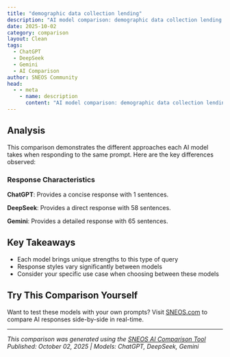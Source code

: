 ```yaml
---
title: "demographic data collection lending"
description: "AI model comparison: demographic data collection lending..."
date: 2025-10-02
category: comparison
layout: Clean
tags:
  - ChatGPT
  - DeepSeek
  - Gemini
  - AI Comparison
author: SNEOS Community
head:
  - - meta
    - name: description
      content: "AI model comparison: demographic data collection lending..."
---
```


<ChatComparison
  title="demographic data collection lending"
  prompt="demographic data collection lending"
  :responses='{
    "ChatGPT": "Error calling OpenAI API.",
    "DeepSeek": "Of course. This is a critical topic at the intersection of finance, regulation, and social justice.\n\nCollecting demographic data in lending is a complex process governed by a key US federal regulation: the **Home Mortgage Disclosure Act (HMDA)** and, to a lesser extent, the **Equal Credit Opportunity Act (ECOA)**.\n\nHere\u2019s a breakdown of why it\u0027s done, what data is collected, the rules, the challenges, and the benefits.\n\n---\n\n### 1. Why is Demographic Data Collected in Lending?\n\nThe primary purpose is **to prevent discrimination and ensure fair lending practices**. It\u0027s not used to make a lending decision but to monitor and enforce compliance after the fact.\n\n*   **Detecting Redlining:** Identifying if lenders are systematically avoiding providing credit in neighborhoods based on racial or ethnic composition.\n*   **Identifying Disparate Impact:** Analyzing if a lender\u0027s seemingly neutral policies have a disproportionately negative effect on a protected class (race, sex, age, etc.), even if unintentional.\n*   **Regulatory Compliance \u0026 Enforcement:** Providing regulators (like the CFPB, FDIC, Federal Reserve) with the data needed to hold lenders accountable.\n*   **Promoting Fair Lending:** Encouraging lenders to serve the credit needs of their entire communities, including low- and moderate-income areas.\n*   **Public Transparency:** HMDA data is made public (with privacy safeguards), allowing researchers, community groups, and journalists to analyze lending patterns.\n\n---\n\n### 2. What Specific Data is Collected?\n\nUnder HMDA, for covered mortgage loans, lenders must collect and report:\n\n*   **Race**\n*   **Ethnicity**\n*   **Sex**\n*   **Age**\n*   **Income**\n*   **Geographic Location** (Census tract of the property)\n\nIt\u0027s crucial to note that for **most non-mortgage lending** (e.g., personal loans, credit cards, auto loans), the rules are different. ECOA generally **prohibits** creditors from asking about race, color, religion, national origin, or sex *during the application process*. However, they are allowed to collect this information for \u0022monitoring purposes\u0022 if they clearly inform the applicant that providing the information is **voluntary**, it will not be used in the credit decision, and the applicant will not be discriminated against for providing or not providing it.\n\n---\n\n### 3. Key Regulations: HMDA vs. ECOA\n\n| Feature | HMDA (Home Mortgage Disclosure Act) | ECOA (Equal Credit Opportunity Act) |\n| :--- | :--- | :--- |\n| **Primary Purpose** | **Macro-monitoring** of lending patterns across markets and lenders. | **Micro-enforcement** of individual rights against discrimination. |\n| **Application** | Primarily **mortgage lending** by covered institutions. | Applies to **all types of credit** (mortgage, auto, credit card, etc.). |\n| **Data Collection** | **Mandatory** collection and reporting to regulators. | Generally **prohibited** for use in decision-making. **Voluntary** collection for monitoring is permitted. |\n| **Basis** | Lender\u0027s size and loan activity. | Applies to all creditors. |\n\n---\n\n### 4. The Borrower\u0027s Experience: The \u0022Applicant\u0027s Dilemma\u0022\n\nWhen applying for a mortgage, you will encounter a separate form, often on its own page, titled something like **\u0022Home Mortgage Application Information for Government Monitoring Purposes.\u0022**\n\n*   **It is voluntary.** You cannot be required to provide this information.\n*   **You cannot be discriminated against** for providing it or for refusing to provide it.\n*   **The loan officer cannot see it** (in an ideal process) until *after* the credit decision has been made, to prevent bias.\n*   **It is not used in the underwriting decision.**\n\nMany applicants are hesitant to provide this data, fearing it could be used against them. This is the core challenge: low response rates make the data less effective for its intended purpose of detecting discrimination.\n\n---\n\n### 5. Challenges and Criticisms\n\n*   **Privacy Concerns:** Borrowers are wary of sharing sensitive personal data.\n*   **Incomplete Data:** Because it\u0027s voluntary, a significant portion of records may have \u0022information not provided\u0022 for demographic fields, limiting analysis.\n*   **Misinterpretation:** Raw data can be misleading. For example, a disparity in denial rates does not automatically prove discrimination; it could reflect differences in creditworthiness. Regulators use sophisticated statistical analysis to control for these factors.\n*   **Burden on Lenders:** Collecting, storing, and reporting this data requires robust systems and compliance checks, which can be costly.\n\n---\n\n### 6. The Future: Modernization and Expansion\n\nThe conversation around demographic data in lending is evolving:\n\n*   **Small Business Lending:** The **Section 1071 rule** (implementing part of the Dodd-Frank Act) will soon require lenders to collect and report demographic and geographic data for small business loan applications. This is a major expansion beyond mortgage lending, aimed at uncovering disparities in small business funding.\n*   **AI and Algorithmic Fairness:** As underwriting becomes more automated with machine learning and AI, regulators are focusing on how to audit these \u0022black box\u0022 models for bias. Demographic data (or well-constructed proxies) is essential for testing whether an algorithm is creating a disparate impact.\n*   **Improved Collection Methods:** Efforts are underway to make the collection process more transparent and less intimidating for borrowers to improve response rates.\n\n### Summary\n\nDemographic data collection in lending is a fundamental tool for **fair lending enforcement**. While it raises valid privacy concerns and faces practical challenges, its role is to ensure the financial system works fairly for everyone, not just historically advantaged groups. It is a regulatory check, not a factor in the individual loan decision.",
    "Gemini": "Demographic data collection in lending is a complex and sensitive issue governed by various regulations and aimed at preventing discrimination while also enabling lenders to understand their customer base and improve services. Here\u0027s a breakdown:\n\n**Why Lenders Collect Demographic Data:**\n\n*   **Fair Lending Compliance:** The primary reason is to comply with fair lending laws, primarily the **Equal Credit Opportunity Act (ECOA)** and the **Fair Housing Act (FHA)**. These laws prohibit discrimination in lending based on protected characteristics like race, color, religion, national origin, sex, marital status, age, or because an applicant receives public assistance.\n*   **Monitoring for Discrimination:** Lenders use aggregate demographic data to monitor their lending practices and identify potential disparities. They analyze loan approval rates, interest rates, and other terms across different demographic groups to ensure they are not discriminating, even unintentionally. This is often done through statistical analysis and regression modeling.\n*   **Community Reinvestment Act (CRA):** For some lenders (primarily banks), demographic data is used to demonstrate compliance with the Community Reinvestment Act (CRA). The CRA requires lenders to meet the credit needs of the communities in which they operate, including low- and moderate-income neighborhoods.\n*   **Market Research and Product Development:** Lenders may use demographic data (beyond what\u0027s collected for fair lending) for market research purposes. This helps them understand the needs of different segments of the population and develop products and services that are tailored to those needs. However, they need to be careful that such research does not lead to discriminatory practices.\n*   **Risk Assessment (Indirectly):**  While lenders cannot directly use protected characteristics to assess creditworthiness, some demographic factors may be correlated with credit risk. For instance, income and education level (which are *not* protected characteristics, but may be correlated with *some* protected characteristics) might be used as part of a broader credit risk assessment model. Lenders must ensure that these factors are predictive of creditworthiness and not simply proxies for discriminatory factors.\n\n**How Demographic Data is Collected:**\n\n*   **Loan Application Forms:** Lenders typically collect demographic data on loan application forms.  For mortgage loans, this is standardized on the **Home Mortgage Disclosure Act (HMDA)** form.\n*   **Self-Identification:**  Applicants are usually asked to self-identify their race, ethnicity, and sex.  They are generally given the option to decline to provide this information.\n*   **Visual Observation/Surname (Limited Use):** In some limited circumstances, if an applicant declines to provide demographic information, the lender may be permitted to use visual observation or surname to make a determination. However, this is subject to strict regulations and is only permitted for certain types of loans (e.g., HMDA-reportable loans) and is generally discouraged. The lender must document the basis for their determination.\n*   **Third-Party Data:** Lenders *cannot* use third-party data to infer protected characteristics about applicants.  This is a violation of fair lending laws.\n\n**Specific Data Points Typically Collected:**\n\n*   **Race/Ethnicity:**  Applicants are typically asked to identify their race and ethnicity using categories defined by the government (e.g., White, Black or African American, Asian, Hispanic or Latino).\n*   **Sex:** Male or Female.\n*   **Marital Status:** Married, Unmarried, Separated. *Note: While marital status can be asked, lenders cannot discriminate based on marital status.*\n*   **Age:** Often collected to assess ability to repay, especially for long-term loans. *Note: Lenders cannot discriminate based on age unless the applicant is too young to enter into a contract.*\n*   **National Origin:** Directly asking for national origin is generally prohibited. However, information about citizenship status might be collected for immigration-related requirements.\n*   **Source of Income:**  While not strictly demographic, lenders often collect information about the applicant\u0027s source of income (e.g., salary, government assistance) to assess ability to repay. This information can be used to detect potential discrimination based on source of income (e.g., denying loans to people who receive public assistance).\n\n**Regulations and Laws:**\n\n*   **Equal Credit Opportunity Act (ECOA):** Prohibits credit discrimination based on race, color, religion, national origin, sex, marital status, age, or because an applicant receives public assistance.\n*   **Fair Housing Act (FHA):** Prohibits discrimination in housing-related transactions (including mortgage lending) based on race, color, religion, national origin, sex, familial status, or disability.\n*   **Home Mortgage Disclosure Act (HMDA):** Requires certain lenders to collect and report data about their mortgage lending activities. This data is used to help identify discriminatory lending patterns and enforce fair housing laws. HMDA data is publicly available.\n*   **Community Reinvestment Act (CRA):** Encourages lenders to meet the credit needs of the communities in which they operate, including low- and moderate-income neighborhoods.\n*   **Fair Credit Reporting Act (FCRA):** Regulates the use of consumer credit information and helps ensure accuracy and fairness.\n*   **State Laws:** Many states have their own fair lending laws that may be more stringent than federal laws.\n*   **Regulation B:**  The regulation that implements ECOA.  It provides specific rules about collecting and using demographic data.\n\n**Important Considerations and Best Practices:**\n\n*   **Transparency:** Lenders should be transparent with applicants about why they are collecting demographic data and how it will be used.\n*   **Data Security:** Lenders must protect the security and confidentiality of demographic data.\n*   **Training:** Lenders should provide regular training to employees on fair lending laws and regulations.\n*   **Monitoring and Auditing:** Lenders should regularly monitor and audit their lending practices to ensure compliance with fair lending laws.\n*   **Redlining:** Lenders must avoid \u0022redlining,\u0022 which is the practice of denying or restricting credit to residents of certain geographic areas based on race or ethnicity.\n*   **Disparate Impact:** Lenders must be aware of the potential for \u0022disparate impact,\u0022 which occurs when a seemingly neutral policy or practice has a disproportionately negative effect on a protected group.\n*   **Adverse Action Notices:** If a loan application is denied, the lender must provide the applicant with a written notice that explains the reasons for the denial.\n\n**Challenges:**\n\n*   **Data Accuracy:** Self-reported demographic data can be inaccurate or incomplete.\n*   **Compliance Complexity:**  Fair lending laws and regulations are complex and can be difficult to interpret and implement.\n*   **Balancing Compliance with Business Needs:** Lenders must balance the need to comply with fair lending laws with the need to make sound business decisions.\n*   **Privacy Concerns:**  Some applicants may be hesitant to provide demographic data due to privacy concerns.\n\nIn conclusion, demographic data collection in lending is a critical component of ensuring fair lending practices. Lenders must comply with applicable laws and regulations, be transparent with applicants, protect the security of data, and regularly monitor their lending practices to identify and address potential discrimination. This requires a robust compliance program, ongoing training, and a commitment to fair lending principles.\n"
  }'
  published-date="13:29"
/>

## Analysis

This comparison demonstrates the different approaches each AI model takes when responding to the same prompt. Here are the key differences observed:

### Response Characteristics

**ChatGPT**: Provides a concise response with 1 sentences. 

**DeepSeek**: Provides a direct response with 58 sentences. 

**Gemini**: Provides a detailed response with 65 sentences. 

## Key Takeaways

- Each model brings unique strengths to this type of query
- Response styles vary significantly between models
- Consider your specific use case when choosing between these models

## Try This Comparison Yourself

Want to test these models with your own prompts? Visit [SNEOS.com](https://sneos.com) to compare AI responses side-by-side in real-time.

---

*This comparison was generated using the [SNEOS AI Comparison Tool](https://sneos.com)*
*Published: October 02, 2025 | Models: ChatGPT, DeepSeek, Gemini*
